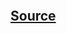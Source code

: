 ```{include} ../../examples/pr_notifier/README.md
```

## [Source](https://github.com/scaleway/serverless-api-project/blob/main/examples/github_actions/deploy.yml)

```{literalinclude} ../../examples/pr_notifier/notifier.py
```

